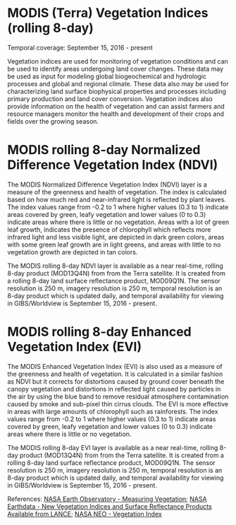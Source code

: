 # MODIS (Terra) Vegetation Indices (rolling 8-day)
Temporal coverage: September 15, 2016 - present

Vegetation indices are used for monitoring of vegetation conditions and can be used to identify areas undergoing land cover changes. These data may be used as input for modeling global biogeochemical and hydrologic processes and global and regional climate. These data also may be used for characterizing land surface biophysical properties and processes including primary production and land cover conversion. Vegetation indices also provide information on the health of vegetation and can assist farmers and resource managers monitor the health and development of their crops and fields over the growing season.

# MODIS rolling 8-day Normalized Difference Vegetation Index (NDVI)
The MODIS Normalized Difference Vegetation Index (NDVI) layer is a measure of the greenness and health of vegetation. The index is calculated based on how much red and near-infrared light is reflected by plant leaves. The index values range from -0.2 to 1 where higher values (0.3 to 1) indicate areas covered by green, leafy vegetation and lower values (0 to 0.3) indicate areas where there is little or no vegetation. Areas with a lot of green leaf growth, indicates the presence of chlorophyll which reflects more infrared light and less visible light, are depicted in dark green colors, areas with some green leaf growth are in light greens, and  areas with little to no vegetation growth are depicted in tan colors.

The MODIS rolling 8-day NDVI layer is available as a near real-time, rolling 8-day product (MOD13Q4N) from from the Terra satellite. It is created from a rolling 8-day land surface reflectance product, MOD09Q1N. The sensor resolution is 250 m, imagery resolution is 250 m, temporal resolution is an 8-day product which is updated daily, and temporal availability for viewing in GIBS/Worldview is September 15, 2016 - present.

# MODIS rolling 8-day Enhanced Vegetation Index (EVI)
The MODIS Enhanced Vegetation Index (EVI) is also used as a measure of the greenness and health of vegetation. It is calculated in a similar fashion as NDVI but it corrects for distortions caused by ground cover beneath the canopy vegetation and distortions in reflected light caused by particles in the air by using the blue band to remove residual atmosphere contamination caused by smoke and sub-pixel thin cirrus clouds. The EVI is more effective in areas with large amounts of chlorophyll such as rainforests. The index values range from -0.2 to 1 where higher values (0.3 to 1) indicate areas covered by green, leafy vegetation and lower values (0 to 0.3) indicate areas where there is little or no vegetation.

The MODIS rolling 8-day EVI layer is available as a near real-time, rolling 8-day product (MOD13Q4N) from from the Terra satellite. It is created from a rolling 8-day land surface reflectance product, MOD09Q1N. The sensor resolution is 250 m, imagery resolution is 250 m, temporal resolution is an 8-day product which is updated daily, and temporal availability for viewing in GIBS/Worldview is September 15, 2016 - present.


References:
[NASA Earth Observatory - Measuring Vegetation](http://earthobservatory.nasa.gov/Features/MeasuringVegetation/measuring_vegetation_4.php); [NASA Earthdata - New Vegetation Indices and Surface Reflectance Products Available from LANCE](https://earthdata.nasa.gov/earth-observation-data/near-real-time/new-vegetation-indices-and-surface-reflectance-products-available-from-lance); [NASA NEO - Vegetation Index](http://neo.sci.gsfc.nasa.gov/view.php?datasetId=MOD13A2_M_NDVI)
